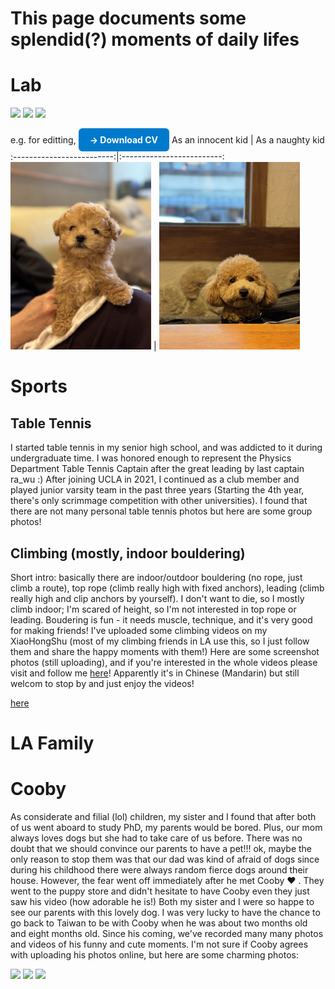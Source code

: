 # This page documents some splendid(?) moments of daily lifes

# Lab
<p float="left">
  <img src="/img1.png" width="100" />
  <img src="/img2.png" width="100" /> 
  <img src="/img3.png" width="100" />
</p>

e.g. for editting,
<a href="../CV_Kuan-Yu-2025.pdf" target="_blank" rel="noopener noreferrer"
   style="display:inline-block;
          padding:10px 18px;
          background:#007acc;
          color:#fff;
          text-decoration:none;
          border-radius:6px;
          font-weight:bold;">
  &#8594; Download CV
</a>
As an innocent kid             |  As a naughty kid
:-------------------------:|:-------------------------:
<img src="/Photos/Cooby-2024-12-31.jpg" height="300"/> | <img src="/Photos/Cooby-2025-07-11.jpg" height="300"/>




# Sports
## Table Tennis
I started table tennis in my senior high school, and was addicted to it during undergraduate time. I was honored enough to represent the Physics Department Table Tennis Captain after the great leading by last captain ra_wu :) After joining UCLA in 2021, I continued as a club member and played junior varsity team in the past three years (Starting the 4th year, there's only scrimmage competition with other universities). I found that there are not many personal table tennis photos but here are some group photos!
## Climbing (mostly, indoor bouldering)
Short intro: basically there are indoor/outdoor bouldering (no rope, just climb a route), top rope (climb really high with fixed anchors), leading (climb really high and clip anchors by yourself). I don't want to die, so I mostly climb indoor; I'm scared of height, so I'm not interested in top rope or leading. Boudering is fun - it needs muscle, technique, and it's very good for making friends! I've uploaded some climbing videos on my XiaoHongShu (most of my climbing friends in LA use this, so I just follow them and share the happy moments with them!) Here are some screenshot photos (still uploading), and if you're interested in the whole videos please visit and follow me [here](https://www.xiaohongshu.com/user/profile/641589970000000011021c49?xsec_token=YB4Rr4V3UcosH2iCwq3lZmizs3eJI2Bg4htBaJfUpVwg4=&xsec_source=app_share&xhsshare=CopyLink&appuid=641589970000000011021c49&apptime=1755455774&share_id=eb1584bcfa9e4770ba0e89f276a8a8d5)! Apparently it's in Chinese (Mandarin) but still welcom to stop by and just enjoy the videos!


<a 
  href="[report.pdf](https://www.xiaohongshu.com/user/profile/641589970000000011021c49?xsec_token=YB4Rr4V3UcosH2iCwq3lZmizs3eJI2Bg4htBaJfUpVwg4=&xsec_source=app_share&xhsshare=CopyLink&appuid=641589970000000011021c49&apptime=1755455774&share_id=eb1584bcfa9e4770ba0e89f276a8a8d5)" target="_blank"> here
</a>

# LA Family


# Cooby
As considerate and filial (lol) children, my sister and I found that after both of us went aboard to study PhD, my parents would be bored. Plus, our mom always loves dogs but she had to take care of us before. There was no doubt that we should convince our parents to have a pet!!! ok, maybe the only reason to stop them was that our dad was kind of afraid of dogs since during his childhood there were always random fierce dogs around their house. However, the fear went off immediately after he met Cooby &#9829; . They went to the puppy store and didn't hesitate to have Cooby even they just saw his video (how adorable he is!) Both my sister and I were so happe to see our parents with this lovely dog. I was very lucky to have the chance to go back to Taiwan to be with Cooby when he was about two months old and eight months old. Since his coming, we've recorded many many photos and videos of his funny and cute moments. I'm not sure if Cooby agrees with uploading his photos online, but here are some charming photos:

<p float="left">
  <img src="../Photos/Cooby-salon-1.jpg" width="100" />
  <img src="../Photos/Cooby-salon-2.jpg" width="100" /> 
  <img src="../Photos/Cooby-salon-3.jpg" width="100" />
</p>
